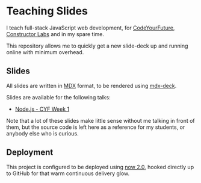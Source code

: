 # Teaching Slides

I teach full-stack JavaScript web development, for [CodeYourFuture][cyf], [Constructor Labs][cl] and in my spare time.

This repository allows me to quickly get a new slide-deck up and running online with minimum overhead.

## Slides

All slides are written in [MDX][mdx] format, to be rendered using [mdx-deck][mdxdeck].

Slides are available for the following talks:

- [Node.js - CYF Week 1](./decks/node-1/)

Note that a lot of these slides make little sense without me talking in front of them, but the source code is left here as a reference for my students, or anybody else who is curious.

## Deployment

This project is configured to be deployed using [now 2.0][now], hooked directly up to GitHub for that warm continuous delivery glow.

[cl]: https://www.constructorlabs.com/
[cyf]: https://codeyourfuture.io
[mdx]: https://github.com/mdx-js/mdx
[mdxdeck]: https://github.com/jxnblk/mdx-deck
[now]: https://now.sh/
